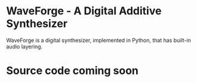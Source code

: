 # WaveForge - A Digital Additive Synthesizer
WaveForge is a digital synthesizer, implemented in Python, that has built-in audio layering.

# Source code coming soon
